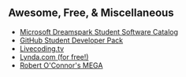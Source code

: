 ## Awesome, Free, & Miscellaneous

* [Microsoft Dreamspark Student Software Catalog]
* [GitHub Student Developer Pack]
* [Livecoding.tv]
* [Lynda.com (for free!)]
* [Robert O'Connor's MEGA]

[Microsoft Dreamspark Student Software Catalog]: <https://www.dreamspark.com/Student/Software-Catalog.aspx>
[GitHub Student Developer Pack]: <https://education.github.com/pack>
[Lynda.com (for free!)]: <http://www.nypl.org/collections/articles-databases/lyndacom>
[Robert O'Connor's MEGA]: <https://mega.nz/#F!EwAmBTCC!Tria60rjBtKFe2jB3i1d6A>
[Livecoding.tv]: <https://www.livecoding.tv/>
